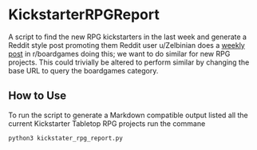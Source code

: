 # KickstarterRPGReport
A script to find the new RPG kickstarters in the last week and generate a Reddit style post promoting them
Reddit user u/Zelbinian does a [weekly post](https://github.com/Zelbinian/Kickstarter-Board-Game-Tracking) in r/boardgames doing this; we want to do similar for new RPG projects.  This could trivially be altered to perform similar by changing the base URL to query the boardgames category.

## How to Use
To run the script to generate a Markdown compatible output listed all the current Kickstarter Tabletop RPG projects run the commane
```
python3 kickstater_rpg_report.py
```
